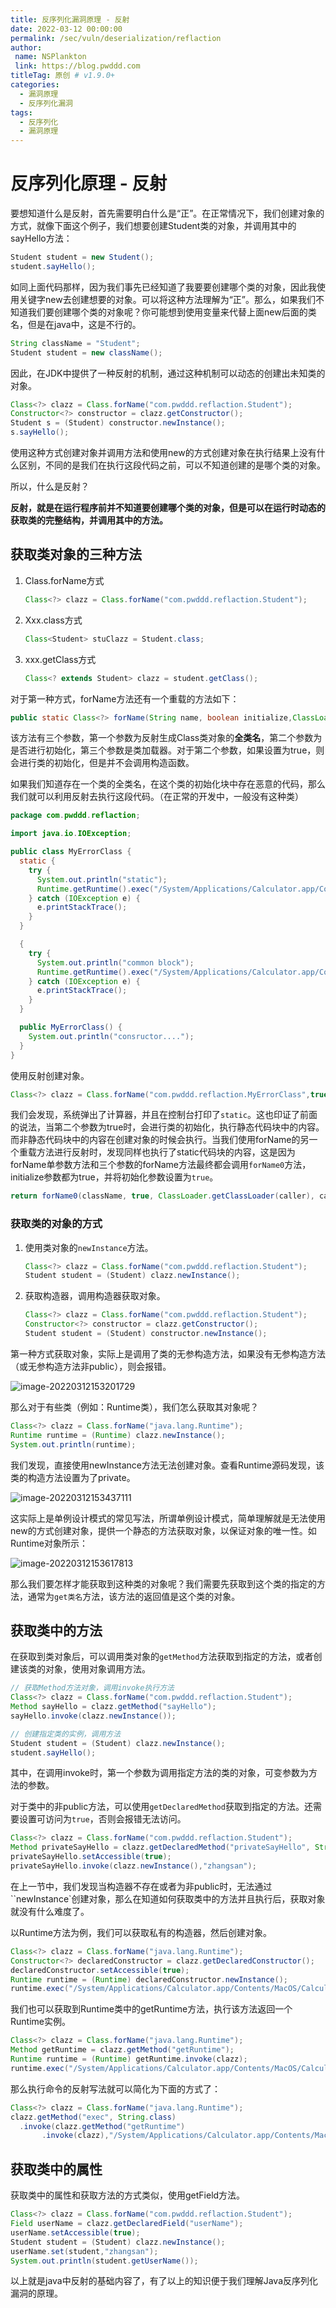 ```yaml
---
title: 反序列化漏洞原理 - 反射
date: 2022-03-12 00:00:00
permalink: /sec/vuln/deserialization/reflaction
author:
 name: NSPlankton
 link: https://blog.pwddd.com
titleTag: 原创 # v1.9.0+
categories:
  - 漏洞原理
  - 反序列化漏洞
tags:
  - 反序列化
  - 漏洞原理
---
```


# 反序列化原理 - 反射

要想知道什么是反射，首先需要明白什么是“正”。在正常情况下，我们创建对象的方式，就像下面这个例子，我们想要创建Student类的对象，并调用其中的sayHello方法：

```java
Student student = new Student();
student.sayHello();
```

如同上面代码那样，因为我们事先已经知道了我要要创建哪个类的对象，因此我使用关键字new去创建想要的对象。可以将这种方法理解为“正”。那么，如果我们不知道我们要创建哪个类的对象呢？你可能想到使用变量来代替上面new后面的类名，但是在java中，这是不行的。

```java
String className = "Student";
Student student = new className();
```

因此，在JDK中提供了一种反射的机制，通过这种机制可以动态的创建出未知类的对象。

```java
Class<?> clazz = Class.forName("com.pwddd.reflaction.Student");
Constructor<?> constructor = clazz.getConstructor();
Student s = (Student) constructor.newInstance();
s.sayHello();
```

使用这种方式创建对象并调用方法和使用new的方式创建对象在执行结果上没有什么区别，不同的是我们在执行这段代码之前，可以不知道创建的是哪个类的对象。

所以，什么是反射？

**反射，就是在运行程序前并不知道要创建哪个类的对象，但是可以在运行时动态的获取类的完整结构，并调用其中的方法。**

## 获取类对象的三种方法

1. Class.forName方式

   ```java
   Class<?> clazz = Class.forName("com.pwddd.reflaction.Student");
   ```

2. Xxx.class方式

   ```java
   Class<Student> stuClazz = Student.class;
   ```

3. xxx.getClass方式

   ```java
   Class<? extends Student> clazz = student.getClass();
   ```

对于第一种方式，forName方法还有一个重载的方法如下：

```java
public static Class<?> forName(String name, boolean initialize,ClassLoader loader)
```

该方法有三个参数，第一个参数为反射生成Class类对象的**全类名**，第二个参数为是否进行初始化，第三个参数是类加载器。对于第二个参数，如果设置为true，则会进行类的初始化，但是并不会调用构造函数。

如果我们知道存在一个类的全类名，在这个类的初始化块中存在恶意的代码，那么我们就可以利用反射去执行这段代码。（在正常的开发中，一般没有这种类）

```java
package com.pwddd.reflaction;

import java.io.IOException;

public class MyErrorClass {
  static {
    try {
      System.out.println("static");
      Runtime.getRuntime().exec("/System/Applications/Calculator.app/Contents/MacOS/Calculator");
    } catch (IOException e) {
      e.printStackTrace();
    }
  }

  {
    try {
      System.out.println("common block");
      Runtime.getRuntime().exec("/System/Applications/Calculator.app/Contents/MacOS/Calculator");
    } catch (IOException e) {
      e.printStackTrace();
    }
  }

  public MyErrorClass() {
    System.out.println("consructor....");
  }
}

```

使用反射创建对象。

```java
Class<?> clazz = Class.forName("com.pwddd.reflaction.MyErrorClass",true, TestReflaction.class.getClassLoader());
```

我们会发现，系统弹出了计算器，并且在控制台打印了`static`。这也印证了前面的说法，当第二个参数为true时，会进行类的初始化，执行静态代码块中的内容。而非静态代码块中的内容在创建对象的时候会执行。当我们使用forName的另一个重载方法进行反射时，发现同样也执行了static代码块的内容，这是因为forName单参数方法和三个参数的forName方法最终都会调用`forName0`方法，initialize参数都为true，并将初始化参数设置为`true`。

```java
return forName0(className, true, ClassLoader.getClassLoader(caller), caller);
```

### 获取类的对象的方式

1. 使用类对象的`newInstance`方法。

   ```java
   Class<?> clazz = Class.forName("com.pwddd.reflaction.Student");
   Student student = (Student) clazz.newInstance();
   ```

2. 获取构造器，调用构造器获取对象。

   ```java
   Class<?> clazz = Class.forName("com.pwddd.reflaction.Student");
   Constructor<?> constructor = clazz.getConstructor();
   Student student = (Student) constructor.newInstance();
   ```

第一种方式获取对象，实际上是调用了类的无参构造方法，如果没有无参构造方法（或无参构造方法非public），则会报错。

![image-20220312153201729](https://wiki-1251603812.cos.ap-shanghai.myqcloud.com/images/image-20220312153201729.png)

那么对于有些类（例如：Runtime类），我们怎么获取其对象呢？

```java
Class<?> clazz = Class.forName("java.lang.Runtime");
Runtime runtime = (Runtime) clazz.newInstance();
System.out.println(runtime);
```

我们发现，直接使用newInstance方法无法创建对象。查看Runtime源码发现，该类的构造方法设置为了private。

![image-20220312153437111](https://wiki-1251603812.cos.ap-shanghai.myqcloud.com/images/image-20220312153437111.png)

这实际上是单例设计模式的常见写法，所谓单例设计模式，简单理解就是无法使用new的方式创建对象，提供一个静态的方法获取对象，以保证对象的唯一性。如Runtime对象所示：

![image-20220312153617813](https://wiki-1251603812.cos.ap-shanghai.myqcloud.com/images/image-20220312153617813-7070580.png)

那么我们要怎样才能获取到这种类的对象呢？我们需要先获取到这个类的指定的方法，通常为`get类名`方法，该方法的返回值是这个类的对象。

## 获取类中的方法

在获取到类对象后，可以调用类对象的`getMethod`方法获取到指定的方法，或者创建该类的对象，使用对象调用方法。

```java
// 获取Method方法对象，调用invoke执行方法
Class<?> clazz = Class.forName("com.pwddd.reflaction.Student");
Method sayHello = clazz.getMethod("sayHello");
sayHello.invoke(clazz.newInstance());

// 创建指定类的实例，调用方法
Student student = (Student) clazz.newInstance();
student.sayHello();
```

其中，在调用invoke时，第一个参数为调用指定方法的类的对象，可变参数为方法的参数。

对于类中的非public方法，可以使用`getDeclaredMethod`获取到指定的方法。还需要设置可访问为`true`，否则会报错无法访问。

```java
Class<?> clazz = Class.forName("com.pwddd.reflaction.Student");
Method privateSayHello = clazz.getDeclaredMethod("privateSayHello", String.class);
privateSayHello.setAccessible(true);
privateSayHello.invoke(clazz.newInstance(),"zhangsan");
```



在上一节中，我们发现当构造器不存在或者为非public时，无法通过``newInstance`创建对象，那么在知道如何获取类中的方法并且执行后，获取对象就没有什么难度了。

以Runtime方法为例，我们可以获取私有的构造器，然后创建对象。

```java
Class<?> clazz = Class.forName("java.lang.Runtime");
Constructor<?> declaredConstructor = clazz.getDeclaredConstructor();
declaredConstructor.setAccessible(true);
Runtime runtime = (Runtime) declaredConstructor.newInstance();
runtime.exec("/System/Applications/Calculator.app/Contents/MacOS/Calculator");
```

我们也可以获取到Runtime类中的getRuntime方法，执行该方法返回一个Runtime实例。

```java
Class<?> clazz = Class.forName("java.lang.Runtime");
Method getRuntime = clazz.getMethod("getRuntime");
Runtime runtime = (Runtime) getRuntime.invoke(clazz);
runtime.exec("/System/Applications/Calculator.app/Contents/MacOS/Calculator");
```

那么执行命令的反射写法就可以简化为下面的方式了：

```java
Class<?> clazz = Class.forName("java.lang.Runtime");
clazz.getMethod("exec", String.class)
  .invoke(clazz.getMethod("getRuntime")
       .invoke(clazz),"/System/Applications/Calculator.app/Contents/MacOS/Calculator");
```

## 获取类中的属性

获取类中的属性和获取方法的方式类似，使用getField方法。

```java
Class<?> clazz = Class.forName("com.pwddd.reflaction.Student");
Field userName = clazz.getDeclaredField("userName");
userName.setAccessible(true);
Student student = (Student) clazz.newInstance();
userName.set(student,"zhangsan");
System.out.println(student.getUserName());
```



以上就是java中反射的基础内容了，有了以上的知识便于我们理解Java反序列化漏洞的原理。